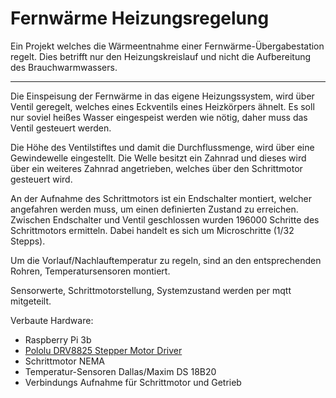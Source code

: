# Fernwärme Heizungsregelung
Ein Projekt welches die Wärmeentnahme einer Fernwärme-Übergabestation regelt. Dies betrifft nur den Heizungskreislauf und nicht die Aufbereitung des Brauchwarmwassers.

---
Die Einspeisung der Fernwärme in das eigene Heizungssystem, wird über Ventil geregelt, welches eines Eckventils eines Heizkörpers ähnelt.
Es soll nur soviel heißes Wasser eingespeist werden wie nötig, daher muss das Ventil gesteuert werden.

Die Höhe des Ventilstiftes und damit die Durchflussmenge, wird über eine Gewindewelle eingestellt. Die Welle besitzt ein Zahnrad und dieses wird über ein weiteres Zahnrad angetrieben, welches über den Schrittmotor gesteuert wird.

An der Aufnahme des Schrittmotors ist ein Endschalter montiert, welcher angefahren werden muss, um einen definierten Zustand zu erreichen.
Zwischen Endschalter und Ventil geschlossen wurden 196000 Schritte des Schrittmotors ermitteln. Dabei handelt es sich um Microschritte (1/32 Stepps).

Um die Vorlauf/Nachlauftemperatur zu regeln, sind an den entsprechenden Rohren, Temperatursensoren montiert.

Sensorwerte, Schrittmotorstellung, Systemzustand werden per mqtt mitgeteilt.



Verbaute Hardware:
- Raspberry Pi 3b
- [Pololu DRV8825 Stepper Motor Driver](https://www.pololu.com/product/2133)
- Schrittmotor NEMA
- Temperatur-Sensoren Dallas/Maxim DS 18B20
- Verbindungs Aufnahme für Schrittmotor und Getrieb
